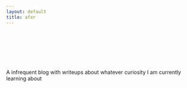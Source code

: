 ```yaml
---
layout: default
title: afxr
---
```


<br>
<br>
<br>
<br>
<br>
<br>
A infrequent blog with writeups about whatever curiosity I am currently learning about
